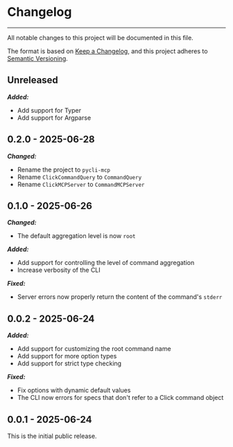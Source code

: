 # Changelog

-----

All notable changes to this project will be documented in this file.

The format is based on [Keep a Changelog](https://keepachangelog.com/en/1.0.0/), and this project adheres to [Semantic Versioning](https://semver.org/spec/v2.0.0.html).

## Unreleased

***Added:***

- Add support for Typer
- Add support for Argparse

## 0.2.0 - 2025-06-28

***Changed:***

- Rename the project to `pycli-mcp`
- Rename `ClickCommandQuery` to `CommandQuery`
- Rename `ClickMCPServer` to `CommandMCPServer`

## 0.1.0 - 2025-06-26

***Changed:***

- The default aggregation level is now `root`

***Added:***

- Add support for controlling the level of command aggregation
- Increase verbosity of the CLI

***Fixed:***

- Server errors now properly return the content of the command's `stderr`

## 0.0.2 - 2025-06-24

***Added:***

- Add support for customizing the root command name
- Add support for more option types
- Add support for strict type checking

***Fixed:***

- Fix options with dynamic default values
- The CLI now errors for specs that don't refer to a Click command object

## 0.0.1 - 2025-06-24

This is the initial public release.
